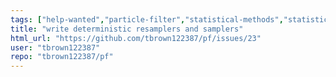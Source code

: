 ```yaml
---
tags: ["help-wanted","particle-filter","statistical-methods","statistical-models","statistics"]
title: "write deterministic resamplers and samplers"
html_url: "https://github.com/tbrown122387/pf/issues/23"
user: "tbrown122387"
repo: "tbrown122387/pf"
---
```


